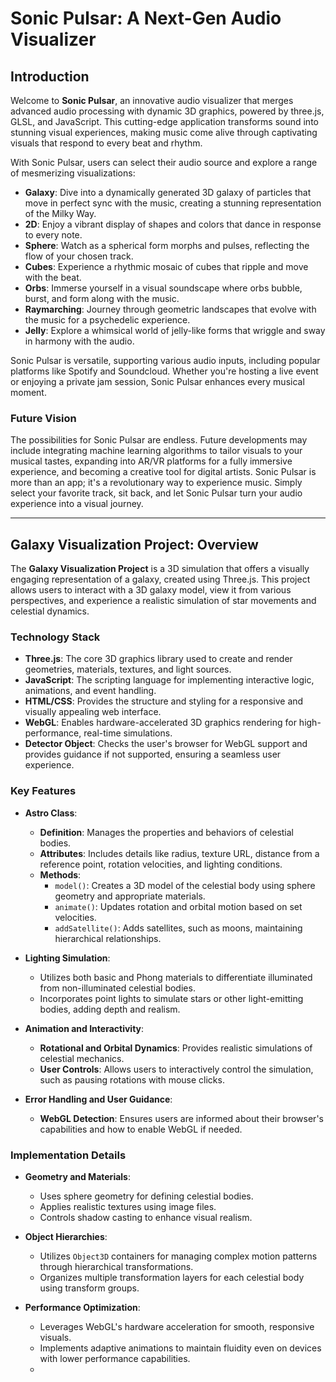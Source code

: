 # Sonic Pulsar: A Next-Gen Audio Visualizer

## Introduction

Welcome to **Sonic Pulsar**, an innovative audio visualizer that merges advanced audio processing with dynamic 3D graphics, powered by three.js, GLSL, and JavaScript. This cutting-edge application transforms sound into stunning visual experiences, making music come alive through captivating visuals that respond to every beat and rhythm.

With Sonic Pulsar, users can select their audio source and explore a range of mesmerizing visualizations:

- **Galaxy**: Dive into a dynamically generated 3D galaxy of particles that move in perfect sync with the music, creating a stunning representation of the Milky Way.
- **2D**: Enjoy a vibrant display of shapes and colors that dance in response to every note.
- **Sphere**: Watch as a spherical form morphs and pulses, reflecting the flow of your chosen track.
- **Cubes**: Experience a rhythmic mosaic of cubes that ripple and move with the beat.
- **Orbs**: Immerse yourself in a visual soundscape where orbs bubble, burst, and form along with the music.
- **Raymarching**: Journey through geometric landscapes that evolve with the music for a psychedelic experience.
- **Jelly**: Explore a whimsical world of jelly-like forms that wriggle and sway in harmony with the audio.

Sonic Pulsar is versatile, supporting various audio inputs, including popular platforms like Spotify and Soundcloud. Whether you're hosting a live event or enjoying a private jam session, Sonic Pulsar enhances every musical moment.

### Future Vision

The possibilities for Sonic Pulsar are endless. Future developments may include integrating machine learning algorithms to tailor visuals to your musical tastes, expanding into AR/VR platforms for a fully immersive experience, and becoming a creative tool for digital artists. Sonic Pulsar is more than an app; it's a revolutionary way to experience music. Simply select your favorite track, sit back, and let Sonic Pulsar turn your audio experience into a visual journey.

---

## Galaxy Visualization Project: Overview

The **Galaxy Visualization Project** is a 3D simulation that offers a visually engaging representation of a galaxy, created using Three.js. This project allows users to interact with a 3D galaxy model, view it from various perspectives, and experience a realistic simulation of star movements and celestial dynamics.

### Technology Stack

- **Three.js**: The core 3D graphics library used to create and render geometries, materials, textures, and light sources.
- **JavaScript**: The scripting language for implementing interactive logic, animations, and event handling.
- **HTML/CSS**: Provides the structure and styling for a responsive and visually appealing web interface.
- **WebGL**: Enables hardware-accelerated 3D graphics rendering for high-performance, real-time simulations.
- **Detector Object**: Checks the user's browser for WebGL support and provides guidance if not supported, ensuring a seamless user experience.

### Key Features

- **Astro Class**:
  - **Definition**: Manages the properties and behaviors of celestial bodies.
  - **Attributes**: Includes details like radius, texture URL, distance from a reference point, rotation velocities, and lighting conditions.
  - **Methods**:
    - `model()`: Creates a 3D model of the celestial body using sphere geometry and appropriate materials.
    - `animate()`: Updates rotation and orbital motion based on set velocities.
    - `addSatellite()`: Adds satellites, such as moons, maintaining hierarchical relationships.

- **Lighting Simulation**:
  - Utilizes both basic and Phong materials to differentiate illuminated from non-illuminated celestial bodies.
  - Incorporates point lights to simulate stars or other light-emitting bodies, adding depth and realism.

- **Animation and Interactivity**:
  - **Rotational and Orbital Dynamics**: Provides realistic simulations of celestial mechanics.
  - **User Controls**: Allows users to interactively control the simulation, such as pausing rotations with mouse clicks.

- **Error Handling and User Guidance**:
  - **WebGL Detection**: Ensures users are informed about their browser's capabilities and how to enable WebGL if needed.

### Implementation Details

- **Geometry and Materials**:
  - Uses sphere geometry for defining celestial bodies.
  - Applies realistic textures using image files.
  - Controls shadow casting to enhance visual realism.

- **Object Hierarchies**:
  - Utilizes `Object3D` containers for managing complex motion patterns through hierarchical transformations.
  - Organizes multiple transformation layers for each celestial body using transform groups.

- **Performance Optimization**:
  - Leverages WebGL's hardware acceleration for smooth, responsive visuals.
  - Implements adaptive animations to maintain fluidity even on devices with lower performance capabilities.
  - 
